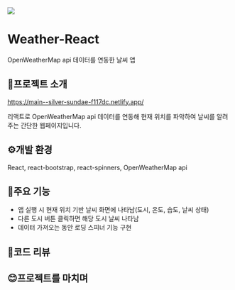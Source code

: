 <img src="https://github.com/Hyemin0102/weather-react/assets/128768462/c566f6d2-18dd-447e-808a-0d66cc57e1ce"/>

# Weather-React
OpenWeatherMap api 데이터를 연동한 날씨 앱

## 🔎프로젝트 소개
https://main--silver-sundae-f117dc.netlify.app/

리액트로 OpenWeatherMap api 데이터를 연동해 현재 위치를 파악하여 날씨를 알려주는 간단한 웹페이지입니다.

## ⚙개발 환경
React, react-bootstrap, react-spinners, OpenWeatherMap api

## 🚩주요 기능
- 앱 실행 시 현재 위치 기반 날씨 화면에 나타남(도시, 온도, 습도, 날씨 상태)
- 다른 도시 버튼 클릭하면 해당 도시 날씨 나타남
- 데이터 가져오는 동안 로딩 스피너 기능 구현

## 📌코드 리뷰

## 😊프로젝트를 마치며




